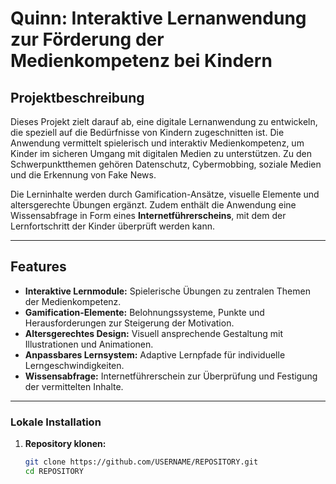 # Quinn: Interaktive Lernanwendung zur Förderung der Medienkompetenz bei Kindern

## Projektbeschreibung

Dieses Projekt zielt darauf ab, eine digitale Lernanwendung zu entwickeln, die speziell auf die Bedürfnisse von Kindern zugeschnitten ist. Die Anwendung vermittelt spielerisch und interaktiv Medienkompetenz, um Kinder im sicheren Umgang mit digitalen Medien zu unterstützen. Zu den Schwerpunktthemen gehören Datenschutz, Cybermobbing, soziale Medien und die Erkennung von Fake News.

Die Lerninhalte werden durch Gamification-Ansätze, visuelle Elemente und altersgerechte Übungen ergänzt. Zudem enthält die Anwendung eine Wissensabfrage in Form eines **Internetführerscheins**, mit dem der Lernfortschritt der Kinder überprüft werden kann.

---

## Features

- **Interaktive Lernmodule:** Spielerische Übungen zu zentralen Themen der Medienkompetenz.
- **Gamification-Elemente:** Belohnungssysteme, Punkte und Herausforderungen zur Steigerung der Motivation.
- **Altersgerechtes Design:** Visuell ansprechende Gestaltung mit Illustrationen und Animationen.
- **Anpassbares Lernsystem:** Adaptive Lernpfade für individuelle Lerngeschwindigkeiten.
- **Wissensabfrage:** Internetführerschein zur Überprüfung und Festigung der vermittelten Inhalte.

---
### Lokale Installation
1. **Repository klonen:**
   ```bash
   git clone https://github.com/USERNAME/REPOSITORY.git
   cd REPOSITORY

